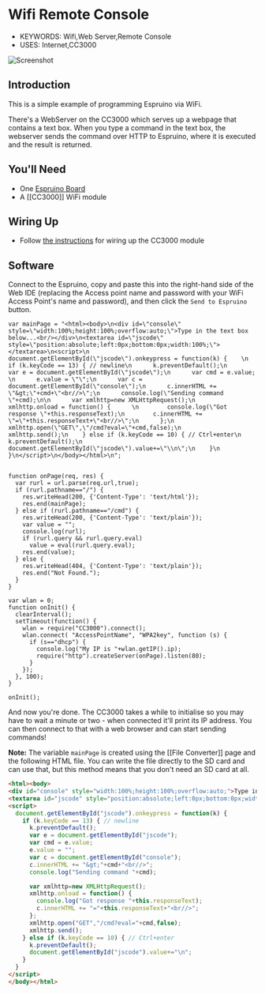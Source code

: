 <!--- Copyright (c) 2013 Gordon Williams, Pur3 Ltd. See the file LICENSE for copying permission. -->
Wifi Remote Console
===============================

* KEYWORDS: Wifi,Web Server,Remote Console
* USES: Internet,CC3000

![Screenshot](screenshot.png)

Introduction
-----------

This is a simple example of programming Espruino via WiFi. 

There's a WebServer on the CC3000 which serves up a webpage that contains a text box. When you type a command in the text box, the webserver sends the command over HTTP to Espruino, where it is executed and the result is returned. 

You'll Need
----------

* One [Espruino Board](/EspruinoBoard)
* A [[CC3000]] WiFi module

Wiring Up
--------

* Follow [the instructions](/CC3000) for wiring up the CC3000 module

Software
-------

Connect to the Espruino, copy and paste this into the right-hand side of the Web IDE (replacing the Access point name and password with your WiFi Access Point's name and password), and then click the `Send to Espruino` button.

```
var mainPage = "<html><body>\n<div id=\"console\" style=\"width:100%;height:100%;overflow:auto;\">Type in the text box below...<br/></div>\n<textarea id=\"jscode\" style=\"position:absolute;left:0px;bottom:0px;width:100%;\"></textarea>\n<script>\n  document.getElementById(\"jscode\").onkeypress = function(k) {    \n    if (k.keyCode == 13) { // newline\n      k.preventDefault();\n      var e = document.getElementById(\"jscode\");\n      var cmd = e.value;    \n      e.value = \"\";\n      var c = document.getElementById(\"console\");\n      c.innerHTML += \"&gt;\"+cmd+\"<br//>\";\n      console.log(\"Sending command \"+cmd);\n\n      var xmlhttp=new XMLHttpRequest();\n      xmlhttp.onload = function() {      \n        console.log(\"Got response \"+this.responseText);\n        c.innerHTML += \"=\"+this.responseText+\"<br//>\";\n      };\n      xmlhttp.open(\"GET\",\"/cmd?eval=\"+cmd,false);\n      xmlhttp.send();\n    } else if (k.keyCode == 10) { // Ctrl+enter\n      k.preventDefault();\n      document.getElementById(\"jscode\").value+=\"\\n\";\n    }\n  }\n</script>\n</body></html>\n";


function onPage(req, res) {
  var rurl = url.parse(req.url,true);
  if (rurl.pathname=="/") {
    res.writeHead(200, {'Content-Type': 'text/html'});
    res.end(mainPage);
  } else if (rurl.pathname=="/cmd") {
    res.writeHead(200, {'Content-Type': 'text/plain'});
    var value = "";
    console.log(rurl);
    if (rurl.query && rurl.query.eval)
      value = eval(rurl.query.eval);
    res.end(value);
  } else {
    res.writeHead(404, {'Content-Type': 'text/plain'});
    res.end("Not Found.");
  }
}

var wlan = 0;
function onInit() {
  clearInterval();
  setTimeout(function() {
    wlan = require("CC3000").connect();
    wlan.connect( "AccessPointName", "WPA2key", function (s) { 
      if (s=="dhcp") {
        console.log("My IP is "+wlan.getIP().ip);
        require("http").createServer(onPage).listen(80);
      }
    });
  }, 100);
}

onInit();
```

And now you're done. The CC3000 takes a while to initialise so you may have to wait a minute or two - when connected it'll print its IP address. You can then connect to that with a web browser and can start sending commands!

**Note:** The variable `mainPage` is created using the [[File Converter]] page and the following HTML file. You can write the file directly to the SD card and can use that, but this method means that you don't need an SD card at all.

```HTML
<html><body>
<div id="console" style="width:100%;height:100%;overflow:auto;">Type in the text box below...<br/></div>
<textarea id="jscode" style="position:absolute;left:0px;bottom:0px;width:100%;"></textarea>
<script>
  document.getElementById("jscode").onkeypress = function(k) {    
    if (k.keyCode == 13) { // newline
      k.preventDefault();
      var e = document.getElementById("jscode");
      var cmd = e.value;    
      e.value = "";
      var c = document.getElementById("console");
      c.innerHTML += "&gt;"+cmd+"<br//>";
      console.log("Sending command "+cmd);

      var xmlhttp=new XMLHttpRequest();
      xmlhttp.onload = function() {
        console.log("Got response "+this.responseText);
        c.innerHTML += "="+this.responseText+"<br//>";
      };
      xmlhttp.open("GET","/cmd?eval="+cmd,false);
      xmlhttp.send();
    } else if (k.keyCode == 10) { // Ctrl+enter
      k.preventDefault();
      document.getElementById("jscode").value+="\n";
    }
  }
</script>
</body></html>
```
